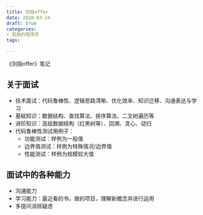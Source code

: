 ```yaml
---
title: 剑指offer
date: 2020-03-24
draft: true
categories:
- 孤独的程序员
tags:

---
```


《剑指offer》笔记

<!--more-->

## 关于面试

* 技术面试：代码鲁棒性、逻辑思路清晰、优化效率、知识迁移、沟通表达与学习
* 基础知识：数据结构、查找算法、排序算法、二叉树遍历等
* 进阶知识：高级数据结构（红黑树等）、回溯、贪心、动归
* 代码鲁棒性测试用例子：
    * 功能测试：样例为一般值
    * 边界值测试：样例为特殊情况/边界值
    * 性能测试：样例为规模较大值

## 面试中的各种能力

* 沟通能力
* 学习能力：最近看的书，做的项目，理解新概念并进行运用
* 多提问消除疑虑